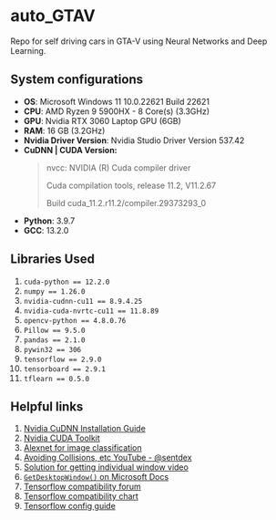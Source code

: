 # auto_GTAV
Repo for self driving cars in GTA-V using Neural Networks and Deep Learning.

## System configurations
* **OS**: Microsoft Windows 11 10.0.22621 Build 22621
* **CPU**: AMD Ryzen 9 5900HX - 8 Core(s) (3.3GHz)
* **GPU**: Nvidia RTX 3060 Laptop GPU (6GB)
* **RAM**: 16 GB (3.2GHz)
* **Nvidia Driver Version**: Nvidia Studio Driver Version 537.42
* **CuDNN | CUDA Version:**
  > nvcc: NVIDIA (R) Cuda compiler driver
  >
  > Cuda compilation tools, release 11.2, V11.2.67
  >
  > Build cuda_11.2.r11.2/compiler.29373293_0
* **Python**: 3.9.7
* **GCC**: 13.2.0

## Libraries Used
1. `cuda-python == 12.2.0`
2. `numpy == 1.26.0`
3. `nvidia-cudnn-cu11 == 8.9.4.25`
4. `nvidia-cuda-nvrtc-cu11 == 11.8.89`
5. `opencv-python == 4.8.0.76`
6. `Pillow == 9.5.0`
7. `pandas == 2.1.0`
8. `pywin32 == 306`
9. `tensorflow == 2.9.0`
10. `tensorboard == 2.9.1`
11. `tflearn == 0.5.0`


## Helpful links
1. [Nvidia CuDNN Installation Guide](https://docs.nvidia.com/deeplearning/cudnn/install-guide/index.html)
2. [Nvidia CUDA Toolkit](https://developer.nvidia.com/cuda-downloads)
3. [Alexnet for image classification](https://github.com/tflearn/tflearn/blob/master/examples/images/alexnet.py)
4. [Avoiding Collisions, etc YouTube - @sentdex](https://youtu.be/o3Ky_EdHVrA?si=eTvspWVNFQ0cIQm1)
5. [Solution for getting individual window video](https://stackoverflow.com/questions/61167299/how-can-pywin32-be-used-to-get-the-window-rectangle-and-device-context-without-d)
6. [`GetDesktopWindow()` on Microsoft Docs](https://learn.microsoft.com/en-us/windows/win32/api/winuser/nf-winuser-getdesktopwindow)
7. [Tensorflow compatibility forum](https://discuss.tensorflow.org/t/is-tensorflow-2-9-0-compatible-with-cuda-11-8/15883)
8. [Tensorflow compatibility chart](https://spltech.co.uk/installing-tensorflow-2-9-with-gpu-support/)
9. [Tensorflow config guide](https://www.tensorflow.org/install/pip#windows-native)
